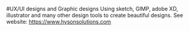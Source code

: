 #UX/UI designs and Graphic designs
Using sketch, GIMP, adobe XD, illustrator and many other design tools to create beautiful designs.
See website: https://www.hysonsolutions.com  
